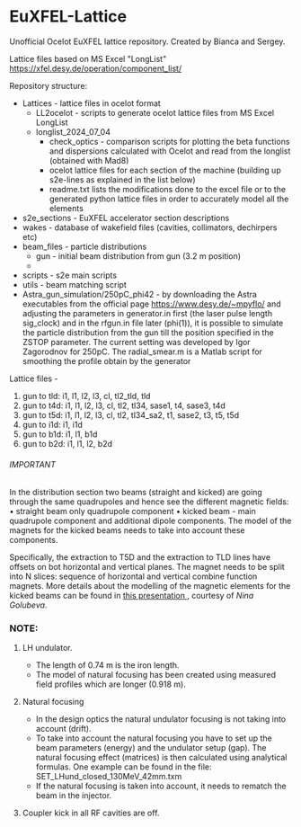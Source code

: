 # EuXFEL-Lattice
Unofficial Ocelot EuXFEL lattice repository. Created by Bianca and Sergey. 

Lattice files based on MS Excel "LongList" https://xfel.desy.de/operation/component_list/

Repository structure:
* Lattices - lattice files in ocelot format
  * LL2ocelot - scripts to generate ocelot lattice files from MS Excel LongList 
  * longlist_2024_07_04
    * check_optics - comparison scripts for plotting the beta functions and dispersions calculated with Ocelot and read from the longlist (obtained with Mad8)
    * ocelot lattice files for each section of the machine (building up s2e-lines as explained in the list below)
    * readme.txt lists the modifications done to the excel file or to the generated python lattice files in order to accurately model all the elements
* s2e_sections - EuXFEL accelerator section descriptions 
* wakes - database of wakefield files (cavities, collimators, dechirpers etc)
* beam_files - particle distributions 
  * gun - initial beam distribution from gun (3.2 m position)
  * 
* scripts - s2e main scripts 
* utils - beam matching script
* Astra_gun_simulation/250pC_phi42 - by downloading the Astra executables from the official page https://www.desy.de/~mpyflo/ and adjusting the parameters in generator.in first (the laser pulse length sig_clock) and in the rfgun.in file later (phi(1)), it is possible to simulate the particle distribution from the gun till the position specified in the ZSTOP parameter. The current setting was developed by Igor Zagorodnov for 250pC. The radial_smear.m is a Matlab script for smoothing the profile obtain by the generator


Lattice files - 
1. gun to tld: i1, l1, l2, l3, cl, tl2_tld, tld
2. gun to t4d: i1, l1, l2, l3, cl, tl2, tl34, sase1, t4, sase3, t4d
3. gun to t5d: i1, l1, l2, l3, cl, tl2, tl34_sa2, t1, sase2, t3, t5, t5d
4. gun to i1d: i1, i1d
5. gun to b1d: i1, l1, b1d
6. gun to b2d: i1, l1, l2, b2d

######  IMPORTANT ######
In the distribution section two beams (straight and kicked) are going through the same quadrupoles and hence see the different magnetic fields:
          • straight beam only quadrupole component
          • kicked beam - main quadrupole component and additional dipole components. 
The model of the magnets for the kicked beams needs to take into account these components.

Specifically, the extraction to T5D and the extraction to TLD lines have offsets on bot horizontal and vertical planes. The magnet needs to be split into N slices: sequence of horizontal and vertical combine function magnets.
More details about the modelling of the magnetic elements for the kicked beams can be found in [ this presentation ](NewModel_T1_TLD_Jan2025.pdf), courtesy of *Nina Golubeva*.


### NOTE:
1. LH undulator.
   - The length of 0.74 m is the iron length.
   - The model of natural focusing has been created using measured field profiles which are longer (0.918 m).

2. Natural focusing
   - In the design optics the natural undulator focusing is not taking into account (drift).
   - To take into account the natural focusing you have
     to set up the beam parameters (energy) and the undulator setup (gap).
     The natural focusing effect (matrices) is then calculated using analytical formulas. One example can be found in the file:
     SET_LHund_closed_130MeV_42mm.txm
   - If the natural focusing is taken into account, it needs to rematch the beam in the injector.

3. Coupler kick in all RF cavities are off.


